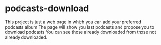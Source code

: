 # podcasts-download
This project is just a web page in which you can add your preferred podcasts album
The page will show you last podcasts and propose you to download podcasts
You can see those already downloaded from those not already downloaded.
